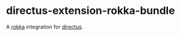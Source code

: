 # directus-extension-rokka-bundle

A [rokka](https://rokka.io) integration for [directus](https://directus.io).
